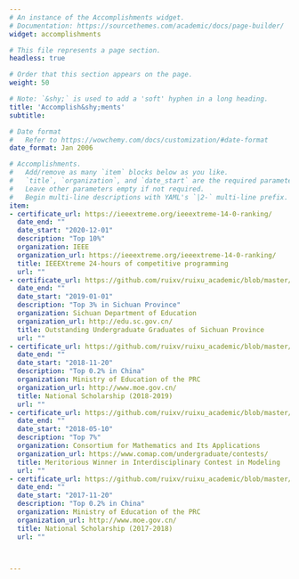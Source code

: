 ```yaml
---
# An instance of the Accomplishments widget.
# Documentation: https://sourcethemes.com/academic/docs/page-builder/
widget: accomplishments

# This file represents a page section.
headless: true

# Order that this section appears on the page.
weight: 50

# Note: `&shy;` is used to add a 'soft' hyphen in a long heading.
title: 'Accomplish&shy;ments'
subtitle:

# Date format
#   Refer to https://wowchemy.com/docs/customization/#date-format
date_format: Jan 2006

# Accomplishments.
#   Add/remove as many `item` blocks below as you like.
#   `title`, `organization`, and `date_start` are the required parameters.
#   Leave other parameters empty if not required.
#   Begin multi-line descriptions with YAML's `|2-` multi-line prefix.
item:
- certificate_url: https://ieeextreme.org/ieeextreme-14-0-ranking/
  date_end: ""
  date_start: "2020-12-01"
  description: "Top 10%"
  organization: IEEE
  organization_url: https://ieeextreme.org/ieeextreme-14-0-ranking/
  title: IEEEXtreme 24-hours of competitive programming
  url: ""
- certificate_url: https://github.com/ruixv/ruixu_academic/blob/master/static/uploads/%E5%9B%9B%E5%B7%9D%E7%9C%81%E4%BC%98%E7%A7%80%E6%AF%95%E4%B8%9A%E7%94%9F_%E8%80%BF%E7%91%9E%E6%97%AD.pdf
  date_end: ""
  date_start: "2019-01-01"
  description: "Top 3% in Sichuan Province"
  organization: Sichuan Department of Education
  organization_url: http://edu.sc.gov.cn/
  title: Outstanding Undergraduate Graduates of Sichuan Province
  url: ""
- certificate_url: https://github.com/ruixv/ruixu_academic/blob/master/static/uploads/%E5%9B%BD%E5%AE%B6%E5%A5%96%E5%AD%A6%E9%87%9120172018_%E8%80%BF%E7%91%9E%E6%97%AD.pdf
  date_end: ""
  date_start: "2018-11-20"
  description: "Top 0.2% in China"
  organization: Ministry of Education of the PRC
  organization_url: http://www.moe.gov.cn/
  title: National Scholarship (2018-2019)
  url: ""
- certificate_url: https://github.com/ruixv/ruixu_academic/blob/master/static/uploads/%E7%BE%8E%E8%B5%9BM%E5%A5%96_%E8%80%BF%E7%91%9E%E6%97%AD.pdf
  date_end: ""
  date_start: "2018-05-10"
  description: "Top 7%"
  organization: Consortium for Mathematics and Its Applications
  organization_url: https://www.comap.com/undergraduate/contests/
  title: Meritorious Winner in Interdisciplinary Contest in Modeling
  url: ""
- certificate_url: https://github.com/ruixv/ruixu_academic/blob/master/static/uploads/%E5%9B%BD%E5%AE%B6%E5%A5%96%E5%AD%A6%E9%87%9120162017_%E8%80%BF%E7%91%9E%E6%97%AD.pdf
  date_end: ""
  date_start: "2017-11-20"
  description: "Top 0.2% in China"
  organization: Ministry of Education of the PRC
  organization_url: http://www.moe.gov.cn/
  title: National Scholarship (2017-2018)
  url: ""



---
```

